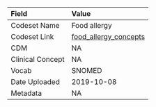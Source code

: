 |Field            |Value                 |
|:----------------|:---------------------|
|Codeset Name     |Food allergy          |
|Codeset Link     |[food_allergy_concepts](https://github.com/PEDSnet/Variable-Dictionary/blob/main/conditions/food_allergy_concepts.csv)|
|CDM              |NA                    |
|Clinical Concept |NA                    |
|Vocab            |SNOMED                |
|Date Uploaded    |2019-10-08            |
|Metadata         |NA                    |
